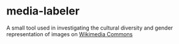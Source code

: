 # media-labeler
A small tool used in investigating the cultural diversity and gender representation of images on [Wikimedia Commons](https://commons.wikimedia.org/)
